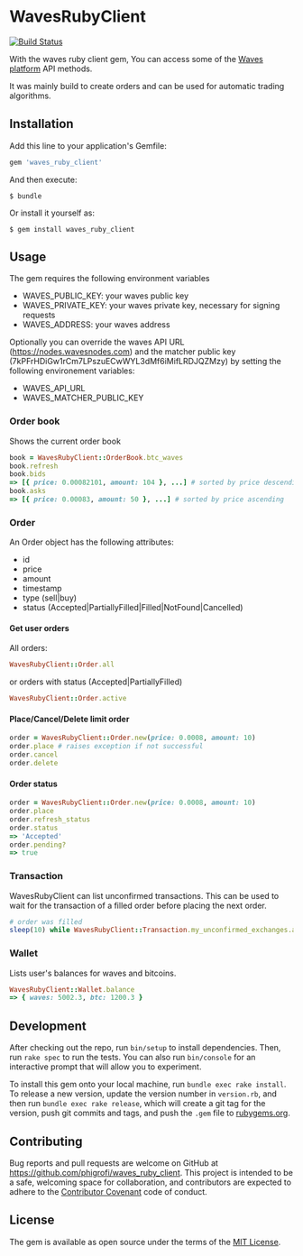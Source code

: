 # WavesRubyClient

[![Build Status](https://travis-ci.org/phigrofi/waves_ruby_client.svg?branch=master)](https://travis-ci.org/phigrofi/waves_ruby_client)

With the waves ruby client gem, You can access some of the [Waves platform](https://wavesplatform.com/) API methods.

It was mainly build to create orders and can be used for automatic trading algorithms.

## Installation

Add this line to your application's Gemfile:

```ruby
gem 'waves_ruby_client'
```

And then execute:

    $ bundle

Or install it yourself as:

    $ gem install waves_ruby_client

## Usage

The gem requires the following environment variables

* WAVES_PUBLIC_KEY: your waves public key
* WAVES_PRIVATE_KEY: your waves private key, necessary for signing requests
* WAVES_ADDRESS: your waves address

Optionally you can override the waves API URL (https://nodes.wavesnodes.com) and
the matcher public key (7kPFrHDiGw1rCm7LPszuECwWYL3dMf6iMifLRDJQZMzy) by setting the following environement variables:

* WAVES_API_URL
* WAVES_MATCHER_PUBLIC_KEY

### Order book

Shows the current order book

```ruby
book = WavesRubyClient::OrderBook.btc_waves
book.refresh
book.bids
=> [{ price: 0.00082101, amount: 104 }, ...] # sorted by price descending
book.asks
=> [{ price: 0.00083, amount: 50 }, ...] # sorted by price ascending
```

### Order

An Order object has the following attributes:

* id
* price
* amount
* timestamp
* type (sell|buy)
* status (Accepted|PartiallyFilled|Filled|NotFound|Cancelled)

#### Get user orders

All orders:
```ruby
WavesRubyClient::Order.all
```

or orders with status (Accepted|PartiallyFilled)

```ruby
WavesRubyClient::Order.active
```

#### Place/Cancel/Delete limit order

```ruby
order = WavesRubyClient::Order.new(price: 0.0008, amount: 10)
order.place # raises exception if not successful
order.cancel
order.delete
```

#### Order status

```ruby
order = WavesRubyClient::Order.new(price: 0.0008, amount: 10)
order.place
order.refresh_status
order.status
=> 'Accepted'
order.pending?
=> true
```

### Transaction

WavesRubyClient can list unconfirmed transactions. This can be used to wait for
the transaction of a filled order before placing the next order.

```ruby
# order was filled
sleep(10) while WavesRubyClient::Transaction.my_unconfirmed_exchanges.any?

```

### Wallet

Lists user's balances for waves and bitcoins.

```ruby
WavesRubyClient::Wallet.balance
=> { waves: 5002.3, btc: 1200.3 }
```

## Development

After checking out the repo, run `bin/setup` to install dependencies. Then, run `rake spec` to run the tests. You can also run `bin/console` for an interactive prompt that will allow you to experiment.

To install this gem onto your local machine, run `bundle exec rake install`. To release a new version, update the version number in `version.rb`, and then run `bundle exec rake release`, which will create a git tag for the version, push git commits and tags, and push the `.gem` file to [rubygems.org](https://rubygems.org).

## Contributing

Bug reports and pull requests are welcome on GitHub at https://github.com/phigrofi/waves_ruby_client.
This project is intended to be a safe, welcoming space for collaboration, and contributors are expected to adhere to the [Contributor Covenant](http://contributor-covenant.org) code of conduct.


## License
The gem is available as open source under the terms of the [MIT License](http://opensource.org/licenses/MIT).
